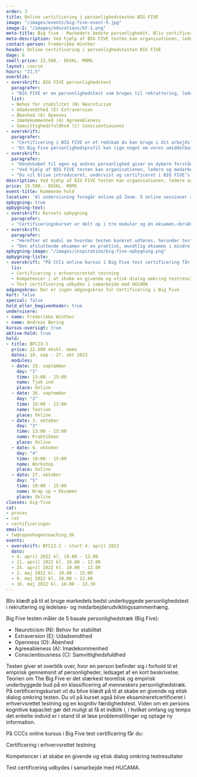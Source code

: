 ```yaml
---
order: 3
title: Online certificering i personlighedstesten BIG FIVE
image: "/images/events/big-five-event-5.jpg"
image-2: "/images/educations/bf-1.png"
meta-title: Big five - Markedets bedste personlighedst. Bliv certificeret hos CCC.
meta-description: Ved hjælp af BIG FIVE testen kan organisationen, ledere og medarbejdere få indsigt i grundlaget for udvikling, samarbejde og fremtidigt potentiale for den enkelte, for teamet og for medarbejdergruppen.
contact-person: Frederikke Winther
header: Online certificering i personlighedstesten BIG FIVE
dage: 6
small-price: 22.500,- EKSKL. MOMS
layout: course
hours: "21,5"
overblik:
- overskrift: BIG FIVE personlighedstest
  paragrafer:
  - "BIG FIVE er en personlighedstest som bruges til rekruttering, ledelses- og medarbejderudvikling, konflikthåndtering, organisationsudvikling mv. Det er en test som måler fem basale personlighedstræk:"
  list:
  - Behov for stabilitet (N) Neuroticism
  - Udadvendthed (E) Extraversion
  - Åbenhed (O) Opennes
  - Imødekommenhed (A) Agreeableness
  - Samvittighedsfuldhed (C) Conscientiousnes
- overskrift:
  paragrafer:
  - "Certificering i BIG FIVE er et redskab du kan bruge i dit arbejdsliv. Testen vil i dit professionelle virke kunne bruges i forbindelse med fx rekruttering og onboarding, talentudvikling, teamsammensætning- og udvikling, medarbejdersudvikling samt optimering af opgaveløsning og samarbejdesprocesser i organisationen. Derudover vil certificeringen give dig et indblik i dine egne personlighedstræk, fordi du selv vil blive testet i forbindelse med certificeringen. Testen giver et overblik over, hvor en person befinder sig i forhold til et empirisk gennemsnit af personligheder, ledsaget af en kort beskrivelse. Teorien om The Big Five er det stærkest teoretisk og empirisk underbyggede bud på en klassificering af menneskers personlighedstræk."
  - "En Big Five personlighedsprofil kan sige noget om vores umiddelbare tilbøjeligheder, herunder, hvilke situationer og aktiviteter, der giver os energi, og hvilke der kræver en ekstra indsats og opmærksomhed."
- overskrift:
  paragrafer:
  - "Kendskabet til egen og andres personlighed giver en dybere forståelse for, hvorfor vi handler og prioriterer som vi gør, og hvad der skal til, hvis vi skal gøre noget andet, fx skifte spor, lære nyt eller blive endnu bedre til at håndtere udvalgte opgaver."
  - "Ved hjælp af BIG FIVE testen kan organisationen, ledere og medarbejdere hurtigt få indsigt i grundlaget for udvikling, samarbejde og fremtidigt potentiale med henblik på en mere hensigtsmæssig mål- og rammesætning for den enkelte, for teamet og for medarbejdergruppen"
  - "Du vil blive introduceret, undervist og certificeret i BIG FIVE’s teoretiske grundlag, dens anvendelsesmuligheder samt hvordan du konkret bruger den i praksis. Kurset vil blandt andet give et indblik I BIG FIVE's ophav, og hvordan BIG FIVE teoretisk og empirisk er den bedst underbyggede personlighedstest på markedet."
description: Ved hjælp af BIG FIVE testen kan organisationen, ledere og medarbejdere få indsigt i grundlaget for udvikling, samarbejde og fremtidigt potentiale for den enkelte, for teamet og for medarbejdergruppen.
price: 19.500,- EKSKL. MOMS
event-title: Kommende hold
location: 'Al undervisning foregår online på Zoom. 5 online sessioner á 2-5 timers varighed.<br><br>Er du ikke bekendt med Zoom? <br><b><a href="https://zoom.us/signin">Du kan oprette en bruger og downloade appen her</a></b>.<br>Der vil altid være et link til undervisningens session på studieportalen.'
opbygning: true
opbygning-text:
- overskrift: Kursets opbygning
  paragrafer:
  - "Certificeringskurset er delt op i tre moduler og én eksamen.<br>Der er et introduktionsmodul, tre fagmoduler og et eksamensmodul. Introduktionsmodulet består af et webinar, hvor deltagerne møder underviser og hinanden online og blive informeret om kursets opbygning og forløb. Derefter følger der et fagmodul om BIG FIVE’s teoretiske fundament, som vil give en indsigt i historien og videnskabsteorien, som BIG FIVE bygger på."
- overskrift:
  paragrafer:
  - "Herefter et modul om hvordan testen konkret udføres, herunder testens formalia, hvordan man tolker testresultatet og hvordan man i tilbagemeldingssamtalen fører en etisk og konstruktiv dialog med testpersonen. Det sidste modul handler om brug af erhvervsrettet testning i arbejdslivet. Det giver en generel viden om psykometriske test, de givne retningslinjer for personlighedstestning, og hvordan man etisk anvender test i erhvervssammenhæng."
  - "Den afsluttende eksamen er en praktisk, mundtlig eksamen i mindre grupper med individuel feedback."
opbygning-image: "/images/inspiration/big-five-opbygning.png"
opbygning-liste:
- overskrift: "På CCCs online kursus i Big Five test certificering får du:"
  lis:
  - Certificering i erhvervsrettet testning
  - Kompetencer i at skabe en givende og etisk dialog omkring testresultater
  - Test certificering udbydes i samarbejde med HUCAMA
adgangskrav: Der er ingen adgangskrav for Certificering i Big Five
kort: false
special: false
hold_eller_begivenheder: true
undervisere:
- name: Frederikke Winther
- name: Andreas Bering
kursus-oversigt: true
aktive-hold: true
hold:
- title: BFC23-3
  price: 22.500 ekskl. moms
  dates: 19. sep - 27. okt 2023
  modules:
  - date: 19. september
    day: "1"
    time: 13:00 - 15:00
    name: Tjek ind
    place: Online
  - date: 26. september
    day: "2"
    time: 10:00 - 12:00
    name: Teorien
    place: Online
  - date: 3. oktober
    day: "3"
    time: 13:00 - 15:00
    name: Praktikken
    place: Online
  - date: 6. oktober
    day: "4"
    time: 10:00 - 15:00
    name: Workshop
    place: Online
  - date: 27. oktober
    day: "5"
    time: 10:00 - 15:00
    name: Wrap up + Eksamen
    place: Online
classes: big-five
cat:
- proces
- rot
- certificeringer
emails:
- fw@copenhagencoaching.dk
events:
- overskrift: BFC22-2 - start 4. april 2022
  dato:
  - 4. april 2022 kl. 10.00 - 12.00
  - 11. april 2022 kl. 10.00 - 12.00
  - 25. april 2022 kl. 10.00 - 12.00
  - 2. maj 2022 kl. 10.00 - 15.00
  - 9. maj 2022 kl. 10.00 – 12.00
  - 16. maj 2022 kl. 10.00 - 13.30
---
```


Bliv klædt på til at bruge markedets bedst underbyggede personlighedstest i rekruttering og ledelses- og medarbejderudviklingssammenhæng.

Big Five testen måler de 5 basale personlighedstræk (Big Five):

* Neuroticism (N): Behov for stabilitet
* Extraversion (E): Udadvendthed
* Openness (O): Åbenhed
* Agreeableness (A): Imødekommenhed
* Conscientiousness (C): Samvittighedsfuldhed

Testen giver et overblik over, hvor en person befinder sig i forhold til et empirisk gennemsnit af personligheder, ledsaget af en kort beskrivelse. Teorien om The Big Five er det stærkest teoretisk og empirisk underbyggede bud på en klassificering af menneskers personlighedstræk. På certificeringskurset vil du blive klædt på til at skabe en givende og etisk dialog omkring testen. Du vil på kurset også blive eksamineretcertificeret i erhvervsrettet testning og en kognitiv færdighedstest. Viden om en persons kognitive kapacitet gør det muligt at få et indblik i, i hvilket omfang og tempo det enkelte individ er i stand til at løse problemstillinger og optage ny information.


På CCCs online kursus i Big Five test certificering får du:

Certificering i erhvervsrettet testning

Kompetencer i at skabe en givende og etisk dialog omkring testresultater

Test certificering udbydes i samarbejde med HUCAMA.